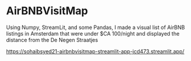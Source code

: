 # AirBNBVisitMap

Using Numpy, StreamLit, and some Pandas, I made a visual list of AirBNB listings in Amsterdam that were under $CA 100/night and displayed the distance from the De Negen Straatjes

https://sohaibsyed21-airbnbvisitmap-streamlit-app-jcd473.streamlit.app/
